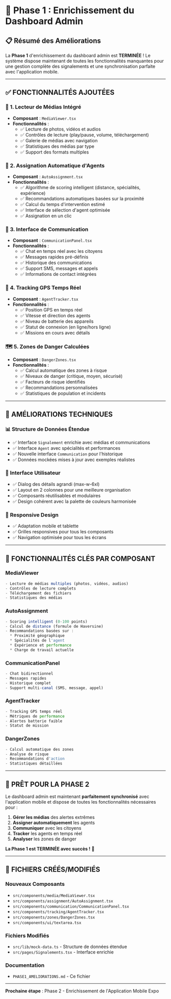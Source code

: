 # 🚀 Phase 1 : Enrichissement du Dashboard Admin

## 📋 Résumé des Améliorations

La **Phase 1** d'enrichissement du dashboard admin est **TERMINÉE** ! Le système dispose maintenant de toutes les fonctionnalités manquantes pour une gestion complète des signalements et une synchronisation parfaite avec l'application mobile.

---

## ✅ **FONCTIONNALITÉS AJOUTÉES**

### 🎥 **1. Lecteur de Médias Intégré**
- **Composant** : `MediaViewer.tsx`
- **Fonctionnalités** :
  - ✅ Lecture de photos, vidéos et audios
  - ✅ Contrôles de lecture (play/pause, volume, téléchargement)
  - ✅ Galerie de médias avec navigation
  - ✅ Statistiques des médias par type
  - ✅ Support des formats multiples

### 🤖 **2. Assignation Automatique d'Agents**
- **Composant** : `AutoAssignment.tsx`
- **Fonctionnalités** :
  - ✅ Algorithme de scoring intelligent (distance, spécialités, expérience)
  - ✅ Recommandations automatiques basées sur la proximité
  - ✅ Calcul du temps d'intervention estimé
  - ✅ Interface de sélection d'agent optimisée
  - ✅ Assignation en un clic

### 💬 **3. Interface de Communication**
- **Composant** : `CommunicationPanel.tsx`
- **Fonctionnalités** :
  - ✅ Chat en temps réel avec les citoyens
  - ✅ Messages rapides pré-définis
  - ✅ Historique des communications
  - ✅ Support SMS, messages et appels
  - ✅ Informations de contact intégrées

### 📍 **4. Tracking GPS Temps Réel**
- **Composant** : `AgentTracker.tsx`
- **Fonctionnalités** :
  - ✅ Position GPS en temps réel
  - ✅ Vitesse et direction des agents
  - ✅ Niveau de batterie des appareils
  - ✅ Statut de connexion (en ligne/hors ligne)
  - ✅ Missions en cours avec détails

### 🗺️ **5. Zones de Danger Calculées**
- **Composant** : `DangerZones.tsx`
- **Fonctionnalités** :
  - ✅ Calcul automatique des zones à risque
  - ✅ Niveaux de danger (critique, moyen, sécurisé)
  - ✅ Facteurs de risque identifiés
  - ✅ Recommandations personnalisées
  - ✅ Statistiques de population et incidents

---

## 🔧 **AMÉLIORATIONS TECHNIQUES**

### 📊 **Structure de Données Étendue**
- ✅ Interface `Signalement` enrichie avec médias et communications
- ✅ Interface `Agent` avec spécialités et performances
- ✅ Nouvelle interface `Communication` pour l'historique
- ✅ Données mockées mises à jour avec exemples réalistes

### 🎨 **Interface Utilisateur**
- ✅ Dialog des détails agrandi (max-w-6xl)
- ✅ Layout en 2 colonnes pour une meilleure organisation
- ✅ Composants réutilisables et modulaires
- ✅ Design cohérent avec la palette de couleurs harmonisée

### 📱 **Responsive Design**
- ✅ Adaptation mobile et tablette
- ✅ Grilles responsives pour tous les composants
- ✅ Navigation optimisée pour tous les écrans

---

## 🎯 **FONCTIONNALITÉS CLÉS PAR COMPOSANT**

### **MediaViewer**
```typescript
- Lecture de médias multiples (photos, vidéos, audios)
- Contrôles de lecture complets
- Téléchargement des fichiers
- Statistiques des médias
```

### **AutoAssignment**
```typescript
- Scoring intelligent (0-100 points)
- Calcul de distance (formule de Haversine)
- Recommandations basées sur :
  * Proximité géographique
  * Spécialités de l'agent
  * Expérience et performance
  * Charge de travail actuelle
```

### **CommunicationPanel**
```typescript
- Chat bidirectionnel
- Messages rapides
- Historique complet
- Support multi-canal (SMS, message, appel)
```

### **AgentTracker**
```typescript
- Tracking GPS temps réel
- Métriques de performance
- Alertes batterie faible
- Statut de mission
```

### **DangerZones**
```typescript
- Calcul automatique des zones
- Analyse de risque
- Recommandations d'action
- Statistiques détaillées
```

---

## 🚀 **PRÊT POUR LA PHASE 2**

Le dashboard admin est maintenant **parfaitement synchronisé** avec l'application mobile et dispose de toutes les fonctionnalités nécessaires pour :

1. **Gérer les médias** des alertes extrêmes
2. **Assigner automatiquement** les agents
3. **Communiquer** avec les citoyens
4. **Tracker** les agents en temps réel
5. **Analyser** les zones de danger

**La Phase 1 est TERMINÉE avec succès !** 🎉

---

## 📁 **FICHIERS CRÉÉS/MODIFIÉS**

### **Nouveaux Composants**
- `src/components/media/MediaViewer.tsx`
- `src/components/assignment/AutoAssignment.tsx`
- `src/components/communication/CommunicationPanel.tsx`
- `src/components/tracking/AgentTracker.tsx`
- `src/components/zones/DangerZones.tsx`
- `src/components/ui/textarea.tsx`

### **Fichiers Modifiés**
- `src/lib/mock-data.ts` - Structure de données étendue
- `src/pages/Signalements.tsx` - Interface enrichie

### **Documentation**
- `PHASE1_AMELIORATIONS.md` - Ce fichier

---

**Prochaine étape** : Phase 2 - Enrichissement de l'Application Mobile Expo

